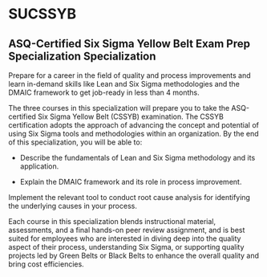 # SUCSSYB
## ASQ-Certified Six Sigma Yellow Belt Exam Prep Specialization Specialization

Prepare for a career in the field of quality and process improvements and learn in-demand skills like Lean and Six Sigma methodologies and the DMAIC framework to get job-ready in less than 4 months.

The three courses in this specialization will prepare you to take the ASQ-certified Six Sigma Yellow Belt (CSSYB) examination. The CSSYB certification adopts the approach of advancing the concept and potential of using Six Sigma tools and methodologies within an organization. By the end of this specialization, you will be able to:

- Describe the fundamentals of Lean and Six Sigma methodology and its application.

- Explain the DMAIC framework and its role in process improvement.

Implement the relevant tool to conduct root cause analysis for identifying the underlying causes in your process.

Each course in this specialization blends instructional material, assessments, and a final hands-on peer review assignment, and is best suited for employees who are interested in diving deep into the quality aspect of their process, understanding Six Sigma, or supporting quality projects led by Green Belts or Black Belts to enhance the overall quality and bring cost efficiencies.
